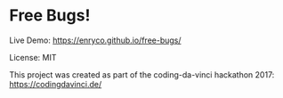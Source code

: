 # Free Bugs!

Live Demo: https://enryco.github.io/free-bugs/

License: MIT

This project was created as part of the coding-da-vinci hackathon 2017: https://codingdavinci.de/

